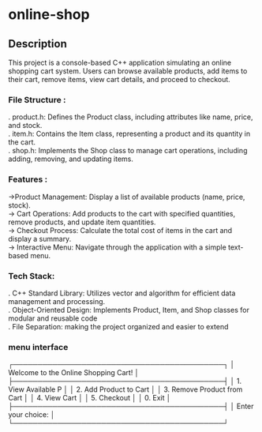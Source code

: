 # online-shop
## Description
This project is a console-based C++ application simulating an online shopping cart system. Users can browse available products, add items to their cart, remove items, view cart details, and proceed to checkout.
### File Structure :
.  product.h: Defines the Product class, including attributes like name, price, and stock.<br>
.  item.h: Contains the Item class, representing a product and its quantity in the cart.<br>
.  shop.h: Implements the Shop class to manage cart operations, including adding, removing, and updating items.
### Features :
->Product Management: Display a list of available products (name, price, stock).<br>
-> Cart Operations: Add products to the cart with specified quantities, remove products, and update item quantities.<br>
-> Checkout Process: Calculate the total cost of items in the cart and display a summary.<br>
-> Interactive Menu: Navigate through the application with a simple text-based menu.<br>
### Tech Stack:
. C++ Standard Library: Utilizes vector and algorithm for efficient data management and processing.<br>
. Object-Oriented Design: Implements Product, Item, and Shop classes for modular and reusable code<br>
. File Separation: making the project organized and easier to extend<br>
### menu interface
┌───────────────────────────────────────────┐
│ Welcome to the Online Shopping Cart!      │
├───────────────────────────────────────────┤
│ 1. View Available P                       │
│ 2. Add Product to Cart                    │
│ 3. Remove Product from Cart               │
│ 4. View Cart                              │
│ 5. Checkout                               │
│ 0. Exit                                   │
├───────────────────────────────────────────┤
│ Enter your choice:                        │
└───────────────────────────────────────────┘



